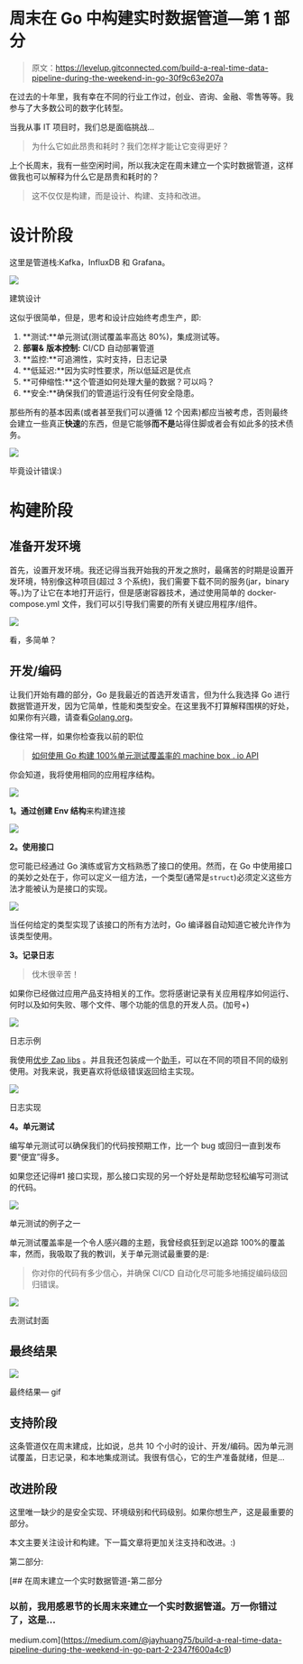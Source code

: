 # 周末在 Go 中构建实时数据管道—第 1 部分

> 原文：<https://levelup.gitconnected.com/build-a-real-time-data-pipeline-during-the-weekend-in-go-30f9c63e207a>

在过去的十年里，我有幸在不同的行业工作过，创业、咨询、金融、零售等等。我参与了大多数公司的数字化转型。

当我从事 IT 项目时，我们总是面临挑战…

> 为什么它如此昂贵和耗时？我们怎样才能让它变得更好？

上个长周末，我有一些空闲时间，所以我决定在周末建立一个实时数据管道，这样做我也可以解释为什么它是昂贵和耗时的？

> 这不仅仅是构建，而是设计、构建、支持和改进。

# 设计阶段

这里是管道栈:Kafka，InfluxDB 和 Grafana。

![](img/7663e0d6903fa57e1f2fd8580885893c.png)

建筑设计

这似乎很简单，但是，思考和设计应始终考虑生产，即:

1.  **测试:**单元测试(测试覆盖率高达 80%)，集成测试等。
2.  **部署&** **版本控制:** CI/CD 自动部署管道
3.  **监控:**可追溯性，实时支持，日志记录
4.  **低延迟:**因为实时性要求，所以低延迟是优点
5.  **可伸缩性:**这个管道如何处理大量的数据？可以吗？
6.  **安全:**确保我们的管道运行没有任何安全隐患。

那些所有的基本因素(或者甚至我们可以遵循 12 个因素)都应当被考虑，否则最终会建立一些真正**快速**的东西，但是它能够**而不是**站得住脚或者会有如此多的技术债务。

![](img/b3372beb740e30aea7dc88e3bc884820.png)

毕竟设计错误:)

# 构建阶段

## 准备开发环境

首先，设置开发环境。我还记得当我开始我的开发之旅时，最痛苦的时期是设置开发环境，特别像这种项目(超过 3 个系统)，我们需要下载不同的服务(jar，binary 等。)为了让它在本地打开运行，但是感谢容器技术，通过使用简单的 docker-compose.yml 文件，我们可以引导我们需要的所有关键应用程序/组件。

![](img/b98a43aec72c8d13ffcccd5fbabe35e4.png)

看，多简单？

## 开发/编码

让我们开始有趣的部分，Go 是我最近的首选开发语言，但为什么我选择 Go 进行数据管道开发，因为它简单，性能和类型安全。在这里我不打算解释围棋的好处，如果你有兴趣，请查看[Golang.org](https://golang.org/)。

像往常一样，如果你检查我以前的职位

> [如何使用 Go 构建 100%单元测试覆盖率的 machine box . io API](https://medium.com/@jayhuang75/how-to-build-a-machinebox-io-api-with-100-unit-testing-coverage-by-using-go-b9acbbb3e05)

你会知道，我将使用相同的应用程序结构。

![](img/f6236556c868d80dd244729c45e22a8d.png)

**1。通过创建 Env 结构**来构建连接

![](img/c389620659cd54a4bef78ba02cd84fd8.png)

**2。使用接口**

您可能已经通过 Go 演练或官方文档熟悉了接口的使用。然而，在 Go 中使用接口的美妙之处在于，你可以定义一组方法，一个类型(通常是`struct`)必须定义这些方法才能被认为是接口的实现。

![](img/680ae8e7ae52e063c810ed461b0a05e1.png)

当任何给定的类型实现了该接口的所有方法时，Go 编译器自动知道它被允许作为该类型使用。

**3。记录日志**

> 伐木很辛苦！

如果你已经做过应用产品支持相关的工作。您将感谢记录有关应用程序如何运行、何时以及如何失败、哪个文件、哪个功能的信息的开发人员。(加号+)

![](img/75913122e7734c056a3d9424dc085bc0.png)

日志示例

我使用[优步 Zap libs](https://github.com/uber-go/zap) 。并且我还包装成一个[助手](https://github.com/jayhuang75/wei-helpers)，可以在不同的项目不同的级别使用。对我来说，我更喜欢将低级错误返回给主实现。

![](img/355d5f61369f976ca16c32e3d0229607.png)

日志实现

**4。单元测试**

编写单元测试可以确保我们的代码按预期工作，比一个 bug 或回归一直到发布要“便宜”得多。

如果您还记得#1 接口实现，那么接口实现的另一个好处是帮助您轻松编写可测试的代码。

![](img/47ceda355a2ae1e932b4e845b03937b5.png)

单元测试的例子之一

单元测试覆盖率是一个令人感兴趣的主题，我曾经疯狂到足以追踪 100%的覆盖率，然而，我吸取了我的教训，关于单元测试最重要的是:

> 你对你的代码有多少信心，并确保 CI/CD 自动化尽可能多地捕捉编码级回归错误。

![](img/ea71769fc17b8d1fb96848a67117577e.png)

去测试封面

## 最终结果

![](img/293faf06df55a4bc25db913dc3e76684.png)

最终结果— gif

## 支持阶段

这条管道仅在周末建成，比如说，总共 10 个小时的设计、开发/编码。因为单元测试覆盖，日志记录，和本地集成测试。我很有信心，它的生产准备就绪，但是…

## **改进阶段**

这里唯一缺少的是安全实现、环境级别和代码级别。如果你想生产，这是最重要的部分。

本文主要关注设计和构建。下一篇文章将更加关注支持和改进。:)

第二部分:

[](https://medium.com/@jayhuang75/build-a-real-time-data-pipeline-during-the-weekend-in-go-part-2-2347f600a4c9) [## 在周末建立一个实时数据管道-第二部分

### 以前，我用感恩节的长周末来建立一个实时数据管道。万一你错过了，这是…

medium.com](https://medium.com/@jayhuang75/build-a-real-time-data-pipeline-during-the-weekend-in-go-part-2-2347f600a4c9)